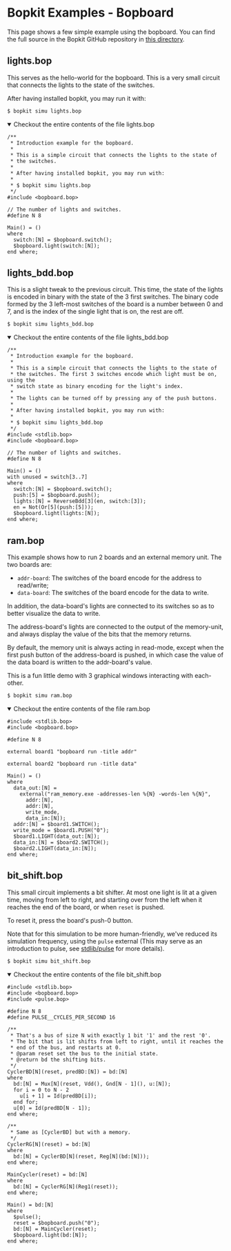 # Bopkit Examples - Bopboard

This page shows a few simple example using the bopboard. You can find the full source in the Bopkit GitHub repository in [this directory](https://github.com/mbarbin/bopkit/tree/main/stdlib/bopboard/example/).

## lights.bop

This serves as the hello-world for the bopboard. This is a very small circuit
that connects the lights to the state of the switches.

After having installed bopkit, you may run it with:

<!-- $MDX skip -->
```bash
$ bopkit simu lights.bop
```

<details open>
<summary>
Checkout the entire contents of the file lights.bop
</summary>

<!-- $MDX file=lights.bop -->
```bopkit
/**
 * Introduction example for the bopboard.
 *
 * This is a simple circuit that connects the lights to the state of
 * the switches.
 *
 * After having installed bopkit, you may run with:
 *
 * $ bopkit simu lights.bop
 */
#include <bopboard.bop>

// The number of lights and switches.
#define N 8

Main() = ()
where
  switch:[N] = $bopboard.switch();
  $bopboard.light(switch:[N]);
end where;
```

</details>

## lights_bdd.bop

This is a slight tweak to the previous circuit. This time, the state of the
lights is encoded in binary with the state of the 3 first switches. The binary
code formed by the 3 left-most switches of the board is a number between 0 and
7, and is the index of the single light that is on, the rest are off.

<!-- $MDX skip -->
```bash
$ bopkit simu lights_bdd.bop
```

<details open>
<summary>
Checkout the entire contents of the file lights_bdd.bop
</summary>

<!-- $MDX file=lights_bdd.bop -->
```bopkit
/**
 * Introduction example for the bopboard.
 *
 * This is a simple circuit that connects the lights to the state of
 * the switches. The first 3 switches encode which light must be on, using the
 * switch state as binary encoding for the light's index.
 *
 * The lights can be turned off by pressing any of the push buttons.
 *
 * After having installed bopkit, you may run with:
 *
 * $ bopkit simu lights_bdd.bop
 */
#include <stdlib.bop>
#include <bopboard.bop>

// The number of lights and switches.
#define N 8

Main() = ()
with unused = switch[3..7]
where
  switch:[N] = $bopboard.switch();
  push:[5] = $bopboard.push();
  lights:[N] = ReverseBdd[3](en, switch:[3]);
  en = Not(Or[5](push:[5]));
  $bopboard.light(lights:[N]);
end where;
```

</details>

## ram.bop

This example shows how to run 2 boards and an external memory unit. The two
boards are:

- `addr-board`: The switches of the board encode for the address to read/write;
- `data-board`: The switches of the board encode for the data to write.

In addition, the data-board's lights are connected to its switches so as to
better visualize the data to write.

The address-board's lights are connected to the output of the memory-unit, and
always display the value of the bits that the memory returns.

By default, the memory unit is always acting in read-mode, except when the first
push button of the address-board is pushed, in which case the value of the data
board is written to the addr-board's value.

This is a fun little demo with 3 graphical windows interacting with each-other.

<!-- $MDX skip -->
```bash
$ bopkit simu ram.bop
```

<details open>
<summary>
Checkout the entire contents of the file ram.bop
</summary>

<!-- $MDX file=ram.bop -->
```bopkit
#include <stdlib.bop>
#include <bopboard.bop>

#define N 8

external board1 "bopboard run -title addr"

external board2 "bopboard run -title data"

Main() = ()
where
  data_out:[N] =
    external("ram_memory.exe -addresses-len %{N} -words-len %{N}",
      addr:[N],
      addr:[N],
      write_mode,
      data_in:[N]);
  addr:[N] = $board1.SWITCH();
  write_mode = $board1.PUSH("0");
  $board1.LIGHT(data_out:[N]);
  data_in:[N] = $board2.SWITCH();
  $board2.LIGHT(data_in:[N]);
end where;
```

</details>

## bit_shift.bop

This small circuit implements a bit shifter. At most one light is lit at a given
time, moving from left to right, and starting over from the left when it reaches
the end of the board, or when `reset` is pushed.

To reset it, press the board's push-0 button.

Note that for this simulation to be more human-friendly, we've reduced its
simulation frequency, using the `pulse` external (This may serve as an
introduction to pulse, see [stdlib/pulse](../../pulse/README.md) for more
details).

<!-- $MDX skip -->
```bash
$ bopkit simu bit_shift.bop
```

<details open>
<summary>
Checkout the entire contents of the file bit_shift.bop
</summary>

<!-- $MDX file=bit_shift.bop -->
```bopkit
#include <stdlib.bop>
#include <bopboard.bop>
#include <pulse.bop>

#define N 8
#define PULSE__CYCLES_PER_SECOND 16

/**
 * That's a bus of size N with exactly 1 bit '1' and the rest '0'.
 * The bit that is lit shifts from left to right, until it reaches the
 * end of the bus, and restarts at 0.
 * @param reset set the bus to the initial state.
 * @return bd the shifting bits.
 */
CyclerBD[N](reset, predBD:[N]) = bd:[N]
where
  bd:[N] = Mux[N](reset, Vdd(), Gnd[N - 1](), u:[N]);
  for i = 0 to N - 2
    u[i + 1] = Id(predBD[i]);
  end for;
  u[0] = Id(predBD[N - 1]);
end where;

/**
 * Same as [CyclerBD] but with a memory.
 */
CyclerRG[N](reset) = bd:[N]
where
  bd:[N] = CyclerBD[N](reset, Reg[N](bd:[N]));
end where;

MainCycler(reset) = bd:[N]
where
  bd:[N] = CyclerRG[N](Reg1(reset));
end where;

Main() = bd:[N]
where
  $pulse();
  reset = $bopboard.push("0");
  bd:[N] = MainCycler(reset);
  $bopboard.light(bd:[N]);
end where;
```

</details>
